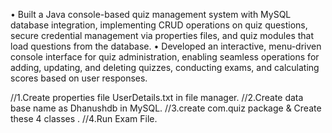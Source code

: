 • Built a Java console-based quiz management system with MySQL database integration, implementing CRUD operations
on quiz questions, secure credential management via properties files, and quiz modules that load questions from the
database.
• Developed an interactive, menu-driven console interface for quiz administration, enabling seamless operations for adding,
updating, and deleting quizzes, conducting exams, and calculating scores based on user responses.

//1.Create properties file UserDetails.txt in file manager.
//2.Create data base name as Dhanushdb in MySQL.
//3.create com.quiz package & Create these 4 classes .
//4.Run Exam File.

 
